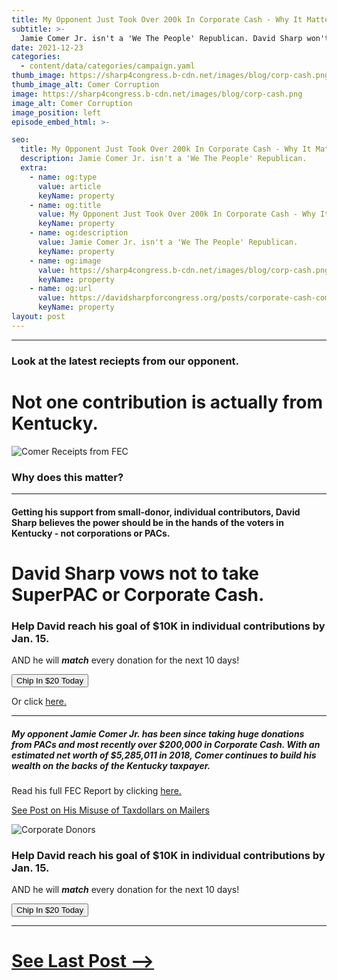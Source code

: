 ```yaml
---
title: My Opponent Just Took Over 200k In Corporate Cash - Why It Matters To You
subtitle: >-
  Jamie Comer Jr. isn't a 'We The People' Republican. David Sharp won't accept Corporate Cash.
date: 2021-12-23
categories:
  - content/data/categories/campaign.yaml
thumb_image: https://sharp4congress.b-cdn.net/images/blog/corp-cash.png
thumb_image_alt: Comer Corruption
image: https://sharp4congress.b-cdn.net/images/blog/corp-cash.png
image_alt: Comer Corruption
image_position: left
episode_embed_html: >-

seo:
  title: My Opponent Just Took Over 200k In Corporate Cash - Why It Matters To You
  description: Jamie Comer Jr. isn't a 'We The People' Republican.
  extra:
    - name: og:type
      value: article
      keyName: property
    - name: og:title
      value: My Opponent Just Took Over 200k In Corporate Cash - Why It Matters To You
      keyName: property
    - name: og:description
      value: Jamie Comer Jr. isn't a 'We The People' Republican.
      keyName: property
    - name: og:image
      value: https://sharp4congress.b-cdn.net/images/blog/corp-cash.png
      keyName: property
    - name: og:url
      value: https://davidsharpforcongress.org/posts/corporate-cash-comer
      keyName: property
layout: post
---
```

---

### Look at the latest reciepts from our opponent.
# Not one contribution is actually from Kentucky.


![Comer Receipts from FEC](https://sharp4congress.b-cdn.net/images/blog/receipts.png)

### **Why does this matter?**
---
#### Getting his support from small-donor, individual contributors, David Sharp believes the power should be in the hands of the voters in Kentucky - not corporations or PACs.  

# David Sharp vows not to take SuperPAC or Corporate Cash.

### Help David reach his goal of $10K in individual contributions by Jan. 15.
AND he will ___match___ every donation for the next 10 days!

<a href="https://secure.winred.com/david-sharp-campaign-fund/win"><button>Chip In $20 Today</button></a>

Or click [here.](https://secure.winred.com/david-sharp-campaign-fund/win)

---

##### My opponent Jamie Comer Jr. has been since taking huge donations from PACs and most recently over $200,000 in Corporate Cash.  With an estimated net worth of $5,285,011 in 2018, Comer continues to build his wealth on the backs of the Kentucky taxpayer.

Read his full FEC Report by clicking [here.](https://www.fec.gov/data/elections/house/KY/01/2022/)


[See Post on His Misuse of Taxdollars on Mailers](/posts/opponent-spends-tax-dollars-on-mailers)

![Corporate Donors](https://sharp4congress.b-cdn.net/images/blog/donor.webp)

### Help David reach his goal of $10K in individual contributions by Jan. 15.
AND he will ___match___ every donation for the next 10 days!

<a href="https://secure.winred.com/david-sharp-campaign-fund/win"><button>Chip In $20 Today</button></a>

---

# [See Last Post -->](/posts/opponent-spends-tax-dollars-on-mailers)
